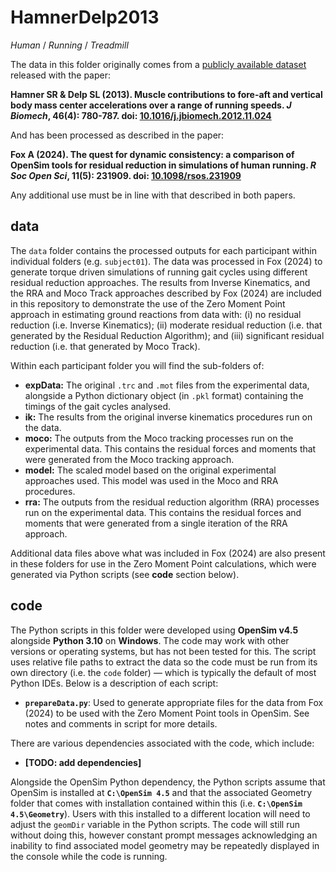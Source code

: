 # HamnerDelp2013

*Human* / *Running* / *Treadmill*

The data in this folder originally comes from a [publicly available dataset](https://simtk.org/projects/nmbl_running) released with the paper:

**Hamner SR & Delp SL (2013). Muscle contributions to fore-aft and vertical body mass center accelerations over a range of running speeds. *J Biomech*, 46(4): 780-787. doi: [10.1016/j.jbiomech.2012.11.024](https://doi.org/10.1016/j.jbiomech.2012.11.024)** 

And has been processed as described in the paper:

**Fox A (2024). The quest for dynamic consistency: a comparison of OpenSim tools for residual reduction in simulations of human running. *R Soc Open Sci*, 11(5): 231909. doi: [10.1098/rsos.231909](https://doi.org/10.1098/rsos.231909)** 

Any additional use must be in line with that described in both papers.

## data

The `data` folder contains the processed outputs for each participant within individual folders (e.g. `subject01`). The data was processed in Fox (2024) to generate torque driven simulations of running gait cycles using different residual reduction approaches. The results from Inverse Kinematics, and the RRA and Moco Track approaches described by Fox (2024) are included in this repository to demonstrate the use of the Zero Moment Point approach in estimating ground reactions from data with: (i) no residual reduction (i.e. Inverse Kinematics); (ii) moderate residual reduction (i.e. that generated by the Residual Reduction Algorithm); and (iii) significant residual reduction (i.e. that generated by Moco Track). 

Within each participant folder you will find the sub-folders of:

- **expData:** The original `.trc` and `.mot` files from the experimental data, alongside a Python dictionary object (in `.pkl` format) containing the timings of the gait cycles analysed.
- **ik:** The results from the original inverse kinematics procedures run on the data.
- **moco:** The outputs from the Moco tracking processes run on the experimental data. This contains the residual forces and moments that were generated from the Moco tracking approach.
- **model:** The scaled model based on the original experimental approaches used. This model was used in the Moco and RRA procedures. 
- **rra:** The outputs from the residual reduction algorithm (RRA) processes run on the experimental data. This contains the residual forces and moments that were generated from a single iteration of the RRA approach.

Additional data files above what was included in Fox (2024) are also present in these folders for use in the Zero Moment Point calculations, which were generated via Python scripts (see **code** section below).

## code

The Python scripts in this folder were developed using **OpenSim v4.5** alongside **Python 3.10** on **Windows**. The code may work with other versions or operating systems, but has not been tested for this. The script uses relative file paths to extract the data so the code must be run from its own directory (i.e. the `code` folder) — which is typically the default of most Python IDEs. Below is a description of each script:

- **`prepareData.py`**: Used to generate appropriate files for the data from Fox (2024) to be used with the Zero Moment Point tools in OpenSim. See notes and comments in script for more details.

There are various dependencies associated with the code, which include:

- **[TODO: add dependencies]**

Alongside the OpenSim Python dependency, the Python scripts assume that OpenSim is installed at **`C:\OpenSim 4.5`** and that the associated Geometry folder that comes with installation contained within this (i.e. **`C:\OpenSim 4.5\Geometry`**). Users with this installed to a different location will need to adjust the `geomDir` variable in the Python scripts. The code will still run without doing this, however constant prompt messages acknowledging an inability to find associated model geometry may be repeatedly displayed in the console while the code is running.